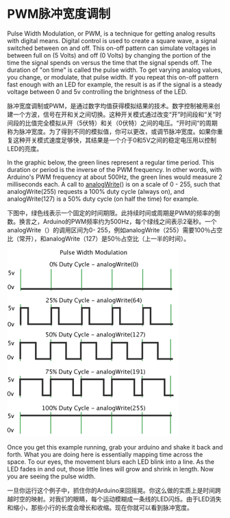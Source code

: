 # PWM脉冲宽度调制



Pulse Width Modulation, or PWM, is a technique for getting analog results with digital means. Digital control is used to create a square wave, a signal switched between on and off. This on-off pattern can simulate voltages in between full on (5 Volts) and off (0 Volts) by changing the portion of the time the signal spends on versus the time that the signal spends off. The duration of "on time" is called the pulse width. To get varying analog values, you change, or modulate, that pulse width. If you repeat this on-off pattern fast enough with an LED for example, the result is as if the signal is a steady voltage between 0 and 5v controlling the brightness of the LED.

脉冲宽度调制或PWM，是通过数字均值获得模拟结果的技术。数字控制被用来创建一个方波，信号在开和关之间切换。这种开关模式通过改变“开”时间段和“关”时间段的比值完全模拟从开（5伏特）和关（0伏特）之间的电压。“开时间“的周期称为脉冲宽度。为了得到不同的模拟值，你可以更改，或调节脉冲宽度。如果你重复这种开关模式速度足够快，其结果是一个介于0和5V之间的稳定电压用以控制LED的亮度。

In the graphic below, the green lines represent a regular time period. This duration or period is the inverse of the PWM frequency. In other words, with Arduino's PWM frequency at about 500Hz, the green lines would measure 2 milliseconds each. A call to [analogWrite](http://arduino.cc/en/Reference/AnalogWrite)() is on a scale of 0 - 255, such that analogWrite(255) requests a 100% duty cycle (always on), and analogWrite(127) is a 50% duty cycle (on half the time) for example.

下图中，绿色线表示一个固定的时间期限。此持续时间或周期是PWM的频率的倒数。换言之，Arduino的PWM频率约为500Hz，每个绿线之间表示2毫秒。一个analogWrite（）的调用区间为0- 255，例如analogWrite（255）需要100％占空比（常开），和analogWrite（127）是50％占空比（上一半的时间）。

![pwm](assets/pwm.png)

Once you get this example running, grab your arduino and shake it back and forth. What you are doing here is essentially mapping time across the space. To our eyes, the movement blurs each LED blink into a line. As the LED fades in and out, those little lines will grow and shrink in length. Now you are seeing the pulse width.

一旦你运行这个例子中，抓住你的Arduino来回摇晃。你这么做的实质上是时间跨越时空的映射。对我们的眼睛，每个运动模糊成一条线的LED闪烁。由于LED消失和缩小，那些小行的长度会增长和收缩。现在你就可以看到脉冲宽度。